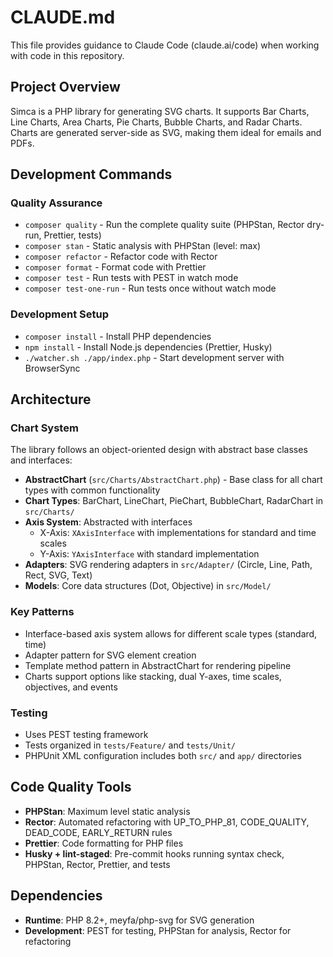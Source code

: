 # CLAUDE.md

This file provides guidance to Claude Code (claude.ai/code) when working with code in this repository.

## Project Overview

Simca is a PHP library for generating SVG charts. It supports Bar Charts, Line Charts, Area Charts, Pie Charts, Bubble Charts, and Radar Charts. Charts are generated server-side as SVG, making them ideal for emails and PDFs.

## Development Commands

### Quality Assurance
- `composer quality` - Run the complete quality suite (PHPStan, Rector dry-run, Prettier, tests)
- `composer stan` - Static analysis with PHPStan (level: max)
- `composer refactor` - Refactor code with Rector
- `composer format` - Format code with Prettier
- `composer test` - Run tests with PEST in watch mode
- `composer test-one-run` - Run tests once without watch mode

### Development Setup
- `composer install` - Install PHP dependencies
- `npm install` - Install Node.js dependencies (Prettier, Husky)
- `./watcher.sh ./app/index.php` - Start development server with BrowserSync

## Architecture

### Chart System
The library follows an object-oriented design with abstract base classes and interfaces:

- **AbstractChart** (`src/Charts/AbstractChart.php`) - Base class for all chart types with common functionality
- **Chart Types**: BarChart, LineChart, PieChart, BubbleChart, RadarChart in `src/Charts/`
- **Axis System**: Abstracted with interfaces
  - X-Axis: `XAxisInterface` with implementations for standard and time scales
  - Y-Axis: `YAxisInterface` with standard implementation
- **Adapters**: SVG rendering adapters in `src/Adapter/` (Circle, Line, Path, Rect, SVG, Text)
- **Models**: Core data structures (Dot, Objective) in `src/Model/`

### Key Patterns
- Interface-based axis system allows for different scale types (standard, time)
- Adapter pattern for SVG element creation
- Template method pattern in AbstractChart for rendering pipeline
- Charts support options like stacking, dual Y-axes, time scales, objectives, and events

### Testing
- Uses PEST testing framework
- Tests organized in `tests/Feature/` and `tests/Unit/`
- PHPUnit XML configuration includes both `src/` and `app/` directories

## Code Quality Tools
- **PHPStan**: Maximum level static analysis
- **Rector**: Automated refactoring with UP_TO_PHP_81, CODE_QUALITY, DEAD_CODE, EARLY_RETURN rules
- **Prettier**: Code formatting for PHP files
- **Husky + lint-staged**: Pre-commit hooks running syntax check, PHPStan, Rector, Prettier, and tests

## Dependencies
- **Runtime**: PHP 8.2+, meyfa/php-svg for SVG generation
- **Development**: PEST for testing, PHPStan for analysis, Rector for refactoring